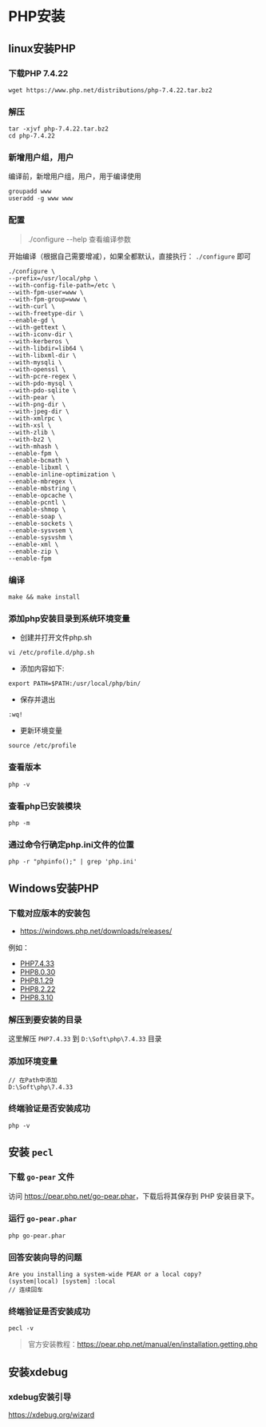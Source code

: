 # PHP安装

## linux安装PHP

### 下载PHP 7.4.22

```shell
wget https://www.php.net/distributions/php-7.4.22.tar.bz2
```

### 解压

```shell
tar -xjvf php-7.4.22.tar.bz2
cd php-7.4.22
```

### 新增用户组，用户

编译前，新增用户组，用户，用于编译使用

```shell
groupadd www
useradd -g www www
```

### 配置

> ./configure --help 查看编译参数

开始编译（根据自己需要增减），如果全都默认，直接执行： `./configure` 即可

```shell
./configure \ 
--prefix=/usr/local/php \ 
--with-config-file-path=/etc \ 
--with-fpm-user=www \ 
--with-fpm-group=www \  
--with-curl \ 
--with-freetype-dir \ 
--enable-gd \ 
--with-gettext \  
--with-iconv-dir \ 
--with-kerberos \ 
--with-libdir=lib64 \ 
--with-libxml-dir \ 
--with-mysqli \ 
--with-openssl \ 
--with-pcre-regex \ 
--with-pdo-mysql \ 
--with-pdo-sqlite \ 
--with-pear \ 
--with-png-dir \ 
--with-jpeg-dir \ 
--with-xmlrpc \ 
--with-xsl \ 
--with-zlib \ 
--with-bz2 \ 
--with-mhash \ 
--enable-fpm \ 
--enable-bcmath \ 
--enable-libxml \ 
--enable-inline-optimization \ 
--enable-mbregex \ 
--enable-mbstring \ 
--enable-opcache \ 
--enable-pcntl \ 
--enable-shmop \ 
--enable-soap \ 
--enable-sockets \ 
--enable-sysvsem \ 
--enable-sysvshm \ 
--enable-xml \  
--enable-zip \ 
--enable-fpm
```

### 编译

```shell
make && make install
```

### 添加php安装目录到系统环境变量

- 创建并打开文件php.sh

```shell
vi /etc/profile.d/php.sh
```

- 添加内容如下:

```shell
export PATH=$PATH:/usr/local/php/bin/
```

- 保存并退出

```shell
:wq!
```

- 更新环境变量

```shell
source /etc/profile
```

### 查看版本

```shell
php -v
```

### 查看php已安装模块

```shell
php -m
```

### 通过命令行确定php.ini文件的位置

```shell
php -r "phpinfo();" | grep 'php.ini'
```

## Windows安装PHP

### 下载对应版本的安装包

- <https://windows.php.net/downloads/releases/>

例如：

- [PHP7.4.33](https://windows.php.net/downloads/releases/php-7.4.33-nts-Win32-vc15-x64.zip)
- [PHP8.0.30](https://windows.php.net/downloads/releases/php-8.0.30-nts-Win32-vs16-x64.zip)
- [PHP8.1.29](https://windows.php.net/downloads/releases/php-8.1.29-nts-Win32-vs16-x64.zip)
- [PHP8.2.22](https://windows.php.net/downloads/releases/php-8.2.22-nts-Win32-vs16-x64.zip)
- [PHP8.3.10](https://windows.php.net/downloads/releases/php-8.3.10-nts-Win32-vs16-x64.zip)

### 解压到要安装的目录

这里解压 `PHP7.4.33` 到 `D:\Soft\php\7.4.33` 目录

### 添加环境变量

```text
// 在Path中添加
D:\Soft\php\7.4.33
```

### 终端验证是否安装成功

```shell
php -v
```

## 安装 `pecl`

### 下载 `go-pear` 文件

访问 <https://pear.php.net/go-pear.phar>，下载后将其保存到 PHP 安装目录下。

### 运行 `go-pear.phar`

```shell
php go-pear.phar
```

### 回答安装向导的问题

```shell 2
Are you installing a system-wide PEAR or a local copy?
(system|local) [system] :local
// 连续回车
```

### 终端验证是否安装成功

```shell
pecl -v
```

> 官方安装教程：<https://pear.php.net/manual/en/installation.getting.php>

## 安装xdebug

### xdebug安装引导

<https://xdebug.org/wizard>